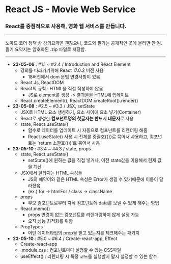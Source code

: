 # React JS - Movie Web Service
### React를 중점적으로 사용해, 영화 웹 서비스를 만듭니다.
  
---

노마드 코더 정책 상 강의요약은 괜찮으나, 코드와 필기는 공개적인 곳에 올리면 안 됨.  
필기 요약지는 암호화된 .zip 파일로 저장함.

---

- **23-05-06** : #1.1 ~ #2.4 / Introduction and React Element
    - 강의를 따라가기위해 React 17.0.2 버전 사용
        - 18버전에서 dom 문법 변경사항이 있음
    - React Js, ReactDOM
    - React의 규칙 : HTML을 직접 작성하지 않음
        - JS로 element를 생성 -> 결과물을 HTML에 업데이트
    - React.createElement(), ReactDOM.createRoot().render()
- **23-05-08** : #2.5 ~ #3.3 / JSX, setState
    - JSX로 HTML 요소 생성하기, 요소 사이에 요소 넣기(Container)
    - React로 생성한 **컴포넌트명의 첫글자는 반드시 대문자**로 사용
    - state, React.useState()
        - 함수로 데이터를 업데이트 시 자동으로 컴포넌트를 리렌더링 해줌
        - React.useState() 사용 시 전체를 중괄호({})로 묶어서 사용하고, 컴포넌트는 'return 소괄호(())'로 묶어서 사용
- **23-05-10** : #3.4 ~ #4.3 / state, props
    - state, React.useState()
        - setState()에 원하는 값을 직접 넣거나, 이전 state값을 이용해서 현재 값을 계산
    - JSX에서 달라지는 HTML 속성들
        - JS의 예약어와 같은 HTML 속성은 Error가 생길 수 있기때문에 이름이 달라졌음
        - (ex.) for -> htmlFor / class -> className
    - props
        - 부모 컴포넌트로부터 자식 컴포넌트에 data를 보낼 수 있게 해주는 방법
    - React.memo()
        - props 변경이 없는 컴포넌트를 리렌더링하지 않게 설정 가능
        - 오직 성능 최적화를 위함
    - PropTypes
        - 어떤 데이터타입의 prop을 받고 있는지를 체크해주는 패키지
- **23-05-10** : #5.0 ~ #6.4 / Create-react-app, Effect
    - Create-react-app
    - .module.css : 컴포넌트마다 설정할 수 있는 CSS파일
    - useEffect() : 리렌더링 시 특정 코드를 실행할지 말지 설정할 수 있는 함수